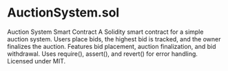 # AuctionSystem.sol
Auction System Smart Contract A Solidity smart contract for a simple auction system. Users place bids, the highest bid is tracked, and the owner finalizes the auction. Features bid placement, auction finalization, and bid withdrawal. Uses require(), assert(), and revert() for error handling. Licensed under MIT.
